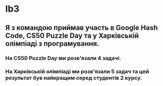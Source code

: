 # lb3
## Я з командою приймав участь в Google Hash Code, CS50 Puzzle Day та у Харківській олімпіаді з програмування.
### На CS50 Puzzle Day ми розв'язали 4 задачі.
### На Харківській олімпіаді ми розв'язали 5 задач та цей результат був найкращим серед студентів 2 курсу.
